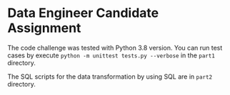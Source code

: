 # Data Engineer Candidate Assignment

The code challenge was tested with Python 3.8 version. You can run test cases by execute `python -m unittest tests.py --verbose` in the `part1` directory.

The SQL scripts for the data transformation by using SQL are in `part2` directory.